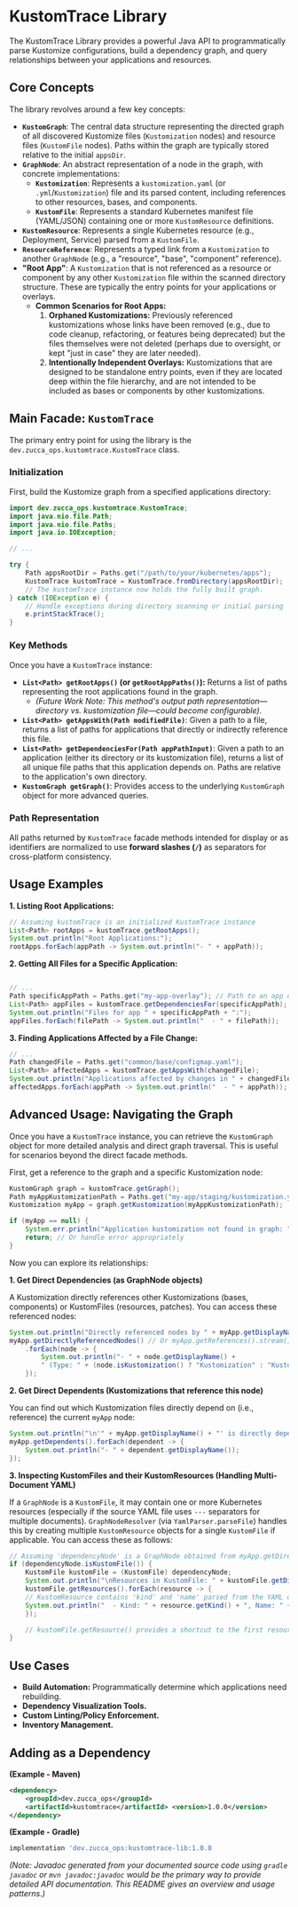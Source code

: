 # KustomTrace Library

The KustomTrace Library provides a powerful Java API to programmatically parse Kustomize configurations, build a dependency graph, and query relationships between your applications and resources.

## Core Concepts

The library revolves around a few key concepts:

* **`KustomGraph`**: The central data structure representing the directed graph of all discovered Kustomize files (`Kustomization` nodes) and resource files (`KustomFile` nodes). Paths within the graph are typically stored relative to the initial `appsDir`.
* **`GraphNode`**: An abstract representation of a node in the graph, with concrete implementations:
    * **`Kustomization`**: Represents a `kustomization.yaml` (or `.yml`/`Kustomization`) file and its parsed content, including references to other resources, bases, and components.
    * **`KustomFile`**: Represents a standard Kubernetes manifest file (YAML/JSON) containing one or more `KustomResource` definitions.
* **`KustomResource`**: Represents a single Kubernetes resource (e.g., Deployment, Service) parsed from a `KustomFile`.
* **`ResourceReference`**: Represents a typed link from a `Kustomization` to another `GraphNode` (e.g., a "resource", "base", "component" reference).
* **"Root App"**: A `Kustomization` that is not referenced as a resource or component by any other `Kustomization` file within the scanned directory structure. These are typically the entry points for your applications or overlays.
    * **Common Scenarios for Root Apps:**
        1.  **Orphaned Kustomizations:** Previously referenced kustomizations whose links have been removed (e.g., due to code cleanup, refactoring, or features being deprecated) but the files themselves were not deleted (perhaps due to oversight, or kept "just in case" they are later needed).
        2.  **Intentionally Independent Overlays:** Kustomizations that are designed to be standalone entry points, even if they are located deep within the file hierarchy, and are not intended to be included as bases or components by other kustomizations.

## Main Facade: `KustomTrace`

The primary entry point for using the library is the `dev.zucca_ops.kustomtrace.KustomTrace` class.

### Initialization

First, build the Kustomize graph from a specified applications directory:

```java
import dev.zucca_ops.kustomtrace.KustomTrace;
import java.nio.file.Path;
import java.nio.file.Paths;
import java.io.IOException;

// ...

try {
    Path appsRootDir = Paths.get("/path/to/your/kubernetes/apps");
    KustomTrace kustomTrace = KustomTrace.fromDirectory(appsRootDir);
    // The kustomTrace instance now holds the fully built graph.
} catch (IOException e) {
    // Handle exceptions during directory scanning or initial parsing
    e.printStackTrace();
}
```

### Key Methods

Once you have a `KustomTrace` instance:

* **`List<Path> getRootApps()` (or `getRootAppPaths()`):** Returns a list of paths representing the root applications found in the graph.
    * *(Future Work Note: This method's output path representation—directory vs. kustomization file—could become configurable).*
* **`List<Path> getAppsWith(Path modifiedFile)`**: Given a path to a file, returns a list of paths for applications that directly or indirectly reference this file.
* **`List<Path> getDependenciesFor(Path appPathInput)`**: Given a path to an application (either its directory or its kustomization file), returns a list of all unique file paths that this application depends on. Paths are relative to the application's own directory.
* **`KustomGraph getGraph()`**: Provides access to the underlying `KustomGraph` object for more advanced queries.

### Path Representation
All paths returned by `KustomTrace` facade methods intended for display or as identifiers are normalized to use **forward slashes (`/`)** as separators for cross-platform consistency.

## Usage Examples

**1. Listing Root Applications:**
```java
// Assuming kustomTrace is an initialized KustomTrace instance
List<Path> rootApps = kustomTrace.getRootApps();
System.out.println("Root Applications:");
rootApps.forEach(appPath -> System.out.println("- " + appPath));
```

**2. Getting All Files for a Specific Application:**
```java

// ...
Path specificAppPath = Paths.get("my-app-overlay"); // Path to an app dir or its kustomization file
List<Path> appFiles = kustomTrace.getDependenciesFor(specificAppPath);
System.out.println("Files for app " + specificAppPath + ":");
appFiles.forEach(filePath -> System.out.println("  - " + filePath));
```

**3. Finding Applications Affected by a File Change:**
```java
// ...
Path changedFile = Paths.get("common/base/configmap.yaml");
List<Path> affectedApps = kustomTrace.getAppsWith(changedFile);
System.out.println("Applications affected by changes in " + changedFile + ":");
affectedApps.forEach(appPath -> System.out.println("  - " + appPath));
```

## Advanced Usage: Navigating the Graph

Once you have a `KustomTrace` instance, you can retrieve the `KustomGraph` object for more detailed analysis and direct graph traversal. This is useful for scenarios beyond the direct facade methods.


First, get a reference to the graph and a specific Kustomization node:

```java
KustomGraph graph = kustomTrace.getGraph();
Path myAppKustomizationPath = Paths.get("my-app/staging/kustomization.yaml"); // Path relative to your --apps-dir
Kustomization myApp = graph.getKustomization(myAppKustomizationPath);

if (myApp == null) {
    System.err.println("Application kustomization not found in graph: " + myAppKustomizationPath);
    return; // Or handle error appropriately
}
```

Now you can explore its relationships:

**1. Get Direct Dependencies (as GraphNode objects)**

A Kustomization directly references other Kustomizations (bases, components) or KustomFiles (resources, patches). You can access these referenced nodes:

```java
System.out.println("Directly referenced nodes by " + myApp.getDisplayName() + ":");
myApp.getDirectlyReferencedNodes() // Or myApp.getReferences().stream().map(ResourceReference::resource)
    .forEach(node -> {
        System.out.println("- " + node.getDisplayName() +
        " (Type: " + (node.isKustomization() ? "Kustomization" : "KustomFile") + ")");
    });
```

**2. Get Direct Dependents (Kustomizations that reference this node)**

You can find out which Kustomization files directly depend on (i.e., reference) the current `myApp` node:

```java
System.out.println("\n'" + myApp.getDisplayName() + "' is directly depended upon by Kustomizations:");
myApp.getDependents().forEach(dependent -> {
    System.out.println("- " + dependent.getDisplayName());
});
```

**3. Inspecting KustomFiles and their KustomResources (Handling Multi-Document YAML)**

If a `GraphNode` is a `KustomFile`, it may contain one or more Kubernetes resources (especially if the source YAML file uses `---` separators for multiple documents). `GraphNodeResolver` (via `YamlParser.parseFile`) handles this by creating multiple `KustomResource` objects for a single `KustomFile` if applicable. You can access these as follows:

```java
// Assuming 'dependencyNode' is a GraphNode obtained from myApp.getDirectlyReferencedNodes()
if (dependencyNode.isKustomFile()) {
    KustomFile kustomFile = (KustomFile) dependencyNode;
    System.out.println("\nResources in KustomFile: " + kustomFile.getDisplayName());
    kustomFile.getResources().forEach(resource -> {
    // KustomResource contains 'kind' and 'name' parsed from the YAML document
    System.out.println("  - Kind: " + resource.getKind() + ", Name: " + resource.getName());
    });

    // kustomFile.getResource() provides a shortcut to the first resource or a default.
}
```

## Use Cases

* **Build Automation:** Programmatically determine which applications need rebuilding.
* **Dependency Visualization Tools.**
* **Custom Linting/Policy Enforcement.**
* **Inventory Management.**

## Adding as a Dependency

**(Example - Maven)**
```xml
<dependency>
    <groupId>dev.zucca_ops</groupId>
    <artifactId>kustomtrace</artifactId> <version>1.0.0</version>
</dependency>
```


**(Example - Gradle)**
```gradle
implementation 'dev.zucca_ops:kustomtrace-lib:1.0.0
```


*(Note: Javadoc generated from your documented source code using `gradle javadoc` or `mvn javadoc:javadoc` would be the primary way to provide detailed API documentation. This README gives an overview and usage patterns.)*